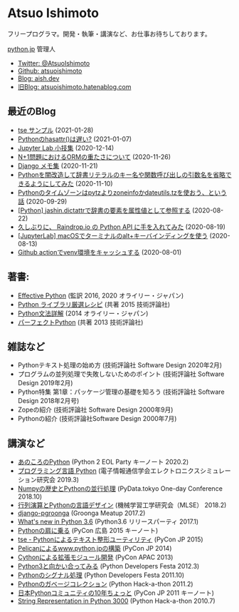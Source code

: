 
# Atsuo Ishimoto

フリープログラマ。開発・執筆・講演など、お仕事お待ちしております。

[python.jp](https://www.python.jp) 管理人

- [Twitter: @AtsuoIshimoto](https://twitter.com/atsuoishimoto)
- [Github: atsuoishimoto](https://github.com/atsuoishimoto)
- [Blog: aish.dev](https://aish.dev)
- [旧Blog: atsuoishimoto.hatenablog.com](https://atsuoishimoto.hatenablog.com/)


## 最近のBlog


- [tse サンプル](https://aish.dev/python/tsesample.html) (2021-01-28)
- [Pythonのhasattr()は遅い?](https://aish.dev/python/ishasattrslow.html) (2021-01-07)
- [Jupyter Lab 小技集](https://aish.dev/misc/jupyterlab-tips.html) (2020-12-14)
- [N+1問題におけるORMの重たさについて](https://aish.dev/misc/orm_n1problem.html) (2020-11-26)
- [Django メモ集](https://aish.dev/python/django-memo.html) (2020-11-21)
- [Pythonを闇改造して辞書リテラルのキー名や関数呼び出しの引数名を省略できるようにしてみた](https://aish.dev/python/keyword-shorthand.html) (2020-11-10)
- [Pythonのタイムゾーンはpytzよりzoneinfoかdateutils.tzを使おう、という話](https://zenn.dev/atsuoishimoto/articles/505b3f4831443a1b63ad) (2020-09-29)
- [&#91;Python&#93; jashin.dictattrで辞書の要素を属性値として参照する](https://aish.dev/python/jasin_dictattr.html) (2020-08-22)
- [久しぶりに、 Raindrop.io の Python API に手を入れてみた](https://aish.dev/misc/20200819-raindropio-refresh-token.html) (2020-08-19)
- [&#91;JupyterLab&#93; macOSでターミナルのalt+キーバインディングを使う](https://aish.dev/misc/20200813-jupyter-macOptionIsMeta.html) (2020-08-13)
- [Github actionでvenv環境をキャッシュする](https://aish.dev/misc/20200801-cache-github-action.html) (2020-08-01)


## 著書:

- [Effective Python](https://www.amazon.co.jp/dp/4873117569) (監訳 2016, 2020 オライリー・ジャパン)
- [Python ライブラリ厳選レシピ](https://amazon.co.jp/dp/B017GT6PC4) (共著 2015 技術評論社)
- [Python文法詳解](https://amazon.co.jp/dp/4873116880) (2014 オライリー・ジャパン)
- [パーフェクトPython](https://www.amazon.co.jp/dp/B00P2EG5QM) (共著 2013 技術評論社)


## 雑誌など

- Pythonテキスト処理の始め方 (技術評論社 Software Design 2020年2月)
- プログラムの並列処理で失敗しないためのポイント (技術評論社 Software Design 2019年2月)
- Python特集 第1章：パッケージ管理の基礎を知ろう (技術評論社 Software Design 2018年2月号)
- Zopeの紹介 (技術評論社 Software Design 2000年9月)
- Pythonの紹介 (技術評論社Software Design 2000年7月)

## 講演など

- [あのころのPython](https://speakerdeck.com/atsuoishimoto/python2-eol-62a3aa5b-381a-4060-a770-cc317cc076fa) (Python 2 EOL Party キーノート 2020.2)
- [プログラミング言語 Python](https://www.slideshare.net/atsuoishimoto/python-137065037) (電子情報通信学会エレクトロニクスシミュレーション研究会 2019.3)
- [Numpyの歴史とPythonの並行処理](https://www.slideshare.net/atsuoishimoto/numpypython) (PyData.tokyo One-day Conference 2018.10) 
- [行列演算とPythonの言語デザイン](https://www.slideshare.net/atsuoishimoto/python-89118112) (機械学習工学研究会（MLSE） 2018.2) 
- [django-pgroonga](https://www.slideshare.net/atsuoishimoto/django-pgroonga) (Groonga Meatup 2017.2)
- [What's new in Python 3.6](https://www.slideshare.net/atsuoishimoto/whats-new-in-python-36) (Python3.6 リリースパーティ 2017.1)
- [Pythonの肩に乗る](https://www.slideshare.net/secret/DQ3cnjc9zxhf8U) (PyCon 広島 2015 キーノート)
- [tse - Pythonによるテキスト整形ユーティリティ](https://www.slideshare.net/atsuoishimoto/tse-python) (PyCon JP 2015)
- [Pelicanによるwww.python.jpの構築](https://www.slideshare.net/atsuoishimoto/pycon-pelican) (PyCon JP 2014)
- [Cythonによる拡張モジュール開発](https://www.slideshare.net/atsuoishimoto/introduction-to-cython) (PyCon APAC 2013)
- [Python3と向かい合ってみる](https://www.slideshare.net/atsuoishimoto/python3-12044061) (Python Developers Festa 2012.3)
- [Pythonのシグナル処理](https://www.slideshare.net/atsuoishimoto/slide-at-pycon-mini-jp-on-2011129) (Python Developers Festa 2011.10)
- [Pythonのガベージコレクション](https://www.slideshare.net/atsuoishimoto/python-6980618) (Python Hack-a-thon 2011.2)
- [日本Pythonコミュニティの10年ちょっと](https://www.slideshare.net/atsuoishimoto/slide-at-pycon-mini-jp-on-2011129) (PyCon JP 2011 キーノート)
- [String Representation in Python 3000](https://www.slideshare.net/atsuoishimoto/string-representation-in-py3k) (Python Hack-a-thon 2010.7)


